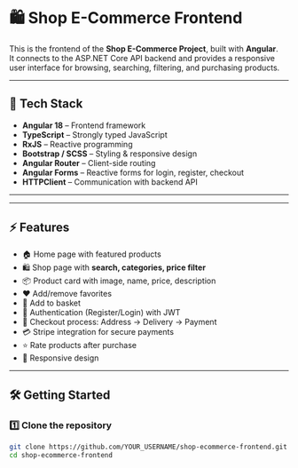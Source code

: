 # 🛍️ Shop E-Commerce Frontend

This is the frontend of the **Shop E-Commerce Project**, built with **Angular**.  
It connects to the ASP.NET Core API backend and provides a responsive user interface for browsing, searching, filtering, and purchasing products.

---

## 🚀 Tech Stack
- **Angular 18** – Frontend framework
- **TypeScript** – Strongly typed JavaScript
- **RxJS** – Reactive programming
- **Bootstrap / SCSS** – Styling & responsive design
- **Angular Router** – Client-side routing
- **Angular Forms** – Reactive forms for login, register, checkout
- **HTTPClient** – Communication with backend API

---
---

## ⚡ Features
- 🏠 Home page with featured products  
- 🛍️ Shop page with **search, categories, price filter**  
- 📦 Product card with image, name, price, description  
- ❤️ Add/remove favorites  
- 🛒 Add to basket  
- 🔑 Authentication (Register/Login) with JWT  
- 🚚 Checkout process: Address → Delivery → Payment  
- 💳 Stripe integration for secure payments  
- ⭐ Rate products after purchase  
- 📱 Responsive design  

---

## 🛠️ Getting Started

### 1️⃣ Clone the repository
```bash
git clone https://github.com/YOUR_USERNAME/shop-ecommerce-frontend.git
cd shop-ecommerce-frontend
